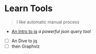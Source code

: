 # Learn Tools

> I like automatic manual process

* [An Intro to jq](./learn-tools/jq-intro.md) *a powerful json query tool*
* [ ] An Dive to jq
* [ ] then Graphviz
